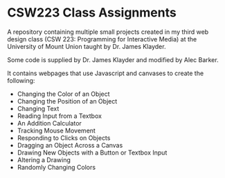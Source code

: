 # CSW223 Class Assignments
 A repository containing multiple small projects created in my third web design class (CSW 223: Programming for Interactive Media) at the University of Mount Union taught by Dr. James Klayder.

Some code is supplied by Dr. James Klayder and modified by Alec Barker.

It contains webpages that use Javascript and canvases to create the following:

- Changing the Color of an Object
- Changing the Position of an Object
- Changing Text
- Reading Input from a Textbox
- An Addition Calculator
- Tracking Mouse Movement
- Responding to Clicks on Objects
- Dragging an Object Across a Canvas
- Drawing New Objects with a Button or Textbox Input
- Altering a Drawing
- Randomly Changing Colors
